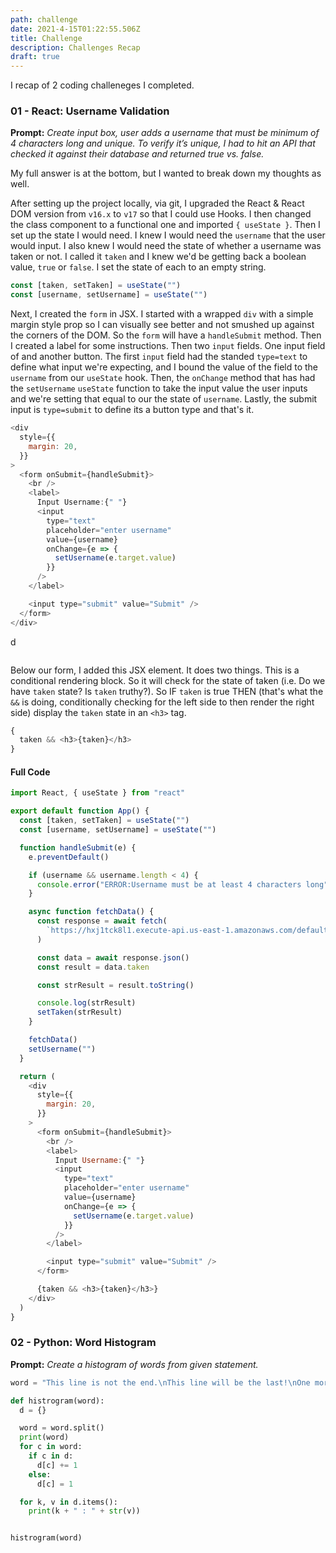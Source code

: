 ```yaml
---
path: challenge
date: 2021-4-15T01:22:55.506Z
title: Challenge
description: Challenges Recap
draft: true
---
```


I recap of 2 coding challeneges I completed.

### 01 - React: Username Validation

**Prompt:** _Create input box, user adds a username that must be minimum of 4 characters long and unique. To verify it’s unique, I had to hit an API that checked it against their database and returned true vs. false._

My full answer is at the bottom, but I wanted to break down my thoughts as well.

After setting up the project locally, via git, I upgraded the React & React DOM version from `v16.x` to `v17` so that I could use Hooks. I then changed the class component to a functional one and imported `{ useState }`. Then I set up the state I would need. I knew I would need the `username` that the user would input. I also knew I would need the state of whether a username was taken or not. I called it `taken` and I knew we'd be getting back a boolean value, `true` or `false`. I set the state of each to an empty string.

```javascript
const [taken, setTaken] = useState("")
const [username, setUsername] = useState("")
```

Next, I created the `form` in JSX. I started with a wrapped `div` with a simple margin style prop so I can visually see better and not smushed up against the corners of the DOM. So the `form` will have a `handleSubmit` method. Then I created a label for some instructions. Then two `input` fields. One input field of and another button. The first `input` field had the standed `type=text` to define what input we're expecting, and I bound the value of the field to the `username` from our `useState` hook. Then, the `onChange` method that has had the `setUsername` `useState` function to take the input value the user inputs and we're setting that equal to our the state of `username`. Lastly, the submit input is `type=submit` to define its a button type and that's it.

```javascript
<div
  style={{
    margin: 20,
  }}
>
  <form onSubmit={handleSubmit}>
    <br />
    <label>
      Input Username:{" "}
      <input
        type="text"
        placeholder="enter username"
        value={username}
        onChange={e => {
          setUsername(e.target.value)
        }}
      />
    </label>

    <input type="submit" value="Submit" />
  </form>
</div>
```

d

```javascript
```

Below our form, I added this JSX element. It does two things. This is a conditional rendering block. So it will check for the state of taken (i.e. Do we have `taken` state? Is `taken` truthy?). So IF `taken` is true THEN (that's what the `&&` is doing, conditionally checking for the left side to then render the right side) display the `taken` state in an `<h3>` tag.

```javascript
{
  taken && <h3>{taken}</h3>
}
```

#### Full Code

```javascript
import React, { useState } from "react"

export default function App() {
  const [taken, setTaken] = useState("")
  const [username, setUsername] = useState("")

  function handleSubmit(e) {
    e.preventDefault()

    if (username && username.length < 4) {
      console.error("ERROR:Username must be at least 4 characters long")
    }

    async function fetchData() {
      const response = await fetch(
        `https://hxj1tck8l1.execute-api.us-east-1.amazonaws.com/default/users/taken?username=${username}`
      )

      const data = await response.json()
      const result = data.taken

      const strResult = result.toString()

      console.log(strResult)
      setTaken(strResult)
    }

    fetchData()
    setUsername("")
  }

  return (
    <div
      style={{
        margin: 20,
      }}
    >
      <form onSubmit={handleSubmit}>
        <br />
        <label>
          Input Username:{" "}
          <input
            type="text"
            placeholder="enter username"
            value={username}
            onChange={e => {
              setUsername(e.target.value)
            }}
          />
        </label>

        <input type="submit" value="Submit" />
      </form>

      {taken && <h3>{taken}</h3>}
    </div>
  )
}
```

### 02 - Python: Word Histogram

**Prompt:** _Create a histogram of words from given statement._

```python
word = "This line is not the end.\nThis line will be the last!\nOne more thing Tulip is dog-friendly."

def histrogram(word):
  d = {}

  word = word.split()
  print(word)
  for c in word:
    if c in d:
      d[c] += 1
    else:
      d[c] = 1

  for k, v in d.items():
    print(k + " : " + str(v))


histrogram(word)
```
